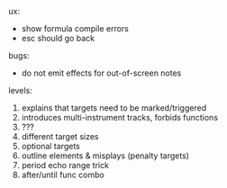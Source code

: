 ux:
- show formula compile errors
- esc should go back

bugs:
- do not emit effects for out-of-screen notes

levels:
1. explains that targets need to be marked/triggered
2. introduces multi-instrument tracks, forbids functions
3. ???
4. different target sizes
5. optional targets
6. outline elements & misplays (penalty targets)
7. period echo range trick
8. after/until func combo

